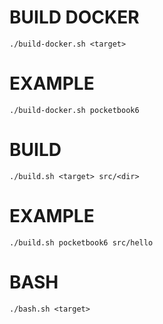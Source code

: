 BUILD DOCKER
===
```
./build-docker.sh <target>
```
EXAMPLE
===
```
./build-docker.sh pocketbook6
```


BUILD
===
```
./build.sh <target> src/<dir>
```

EXAMPLE
===
```
./build.sh pocketbook6 src/hello
```

BASH
===
```
./bash.sh <target>
```
